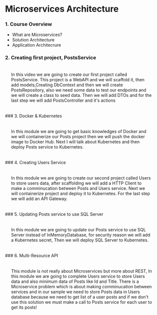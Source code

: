# Microservices Architecture
### 1. Course Overview
-   What are Microservices?
-   Solution Architecture
-   Application Architecrure
### 2. Creating first project, PostsService
<p style="padding:20px">
In this video we are going to create our first project called PostsService. This project is a WebAPI and we will scaffold it, then add models,Creating DbContext and then we will create PostsRepository, also we need some data to test our endpoints and we will create a class to seed data. Then we will add DTOs and for the last step we will add PostsController and it's actions
</p>
### 3. Docker & Kubernetes
<p style="padding:20px">
In this module we are going to get basic knowledges of Docker and we will containerize our Posts project then we will push the docker image to Docker Hub.  
Next I will talk about Kubernetes and then deploy Posts service to Kubernetes.  
</p>
### 4. Creating Users Service
<p style="padding:20px">
In this module we are going to create our second project called Users to store users data, after scaffolding we will add a HTTP Client to make a comminucation between Posts and Users service. Next we will containerize project and deploy it to Kubernetes. For the last step we will add an API Gateway.
</p>
### 5. Updating Posts service to use SQL Server
<p style="padding:20px">
In this module we are going to update our Posts service to use SQL Server instead of InMemoryDatabase, for security reason we will add a Kubernetes secret, Then we will deploy SQL Server to Kubernetes.
</p>
### 6. Multi-Resource API
<p style="padding:20px">
This module is not really about Microservices but more about REST, In this module we are going to complete Users service to store Users data and also minimum data of Posts like Id and Title.  There is a Microservice problem which is about making comminucation between services and in our sample we need to store Posts data in Users database because we need to get list of a user posts and if we don't use this solution we must make a call to Posts service for each user to get its posts!
<p>
